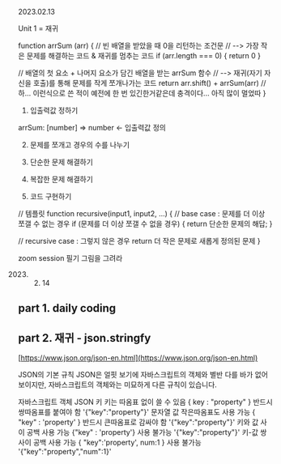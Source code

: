 2023.02.13

Unit 1 = 재귀

function arrSum (arr) {
  // 빈 배열을 받았을 때 0을 리턴하는 조건문
  //   --> 가장 작은 문제를 해결하는 코드 & 재귀를 멈추는 코드
  if (arr.length === 0) {
    return 0
  }

  // 배열의 첫 요소 + 나머지 요소가 담긴 배열을 받는 arrSum 함수
  //   --> 재귀(자기 자신을 호출)를 통해 문제를 작게 쪼개나가는 코드
    return arr.shift() + arrSum(arr) // 하... 이런식으로 쓴 적이 예전에 한 번 있긴한거같은데 충격이다... 아직 많이 멀었따
}

1. 입출력값 정하기

arrSum: [number] => number ← 입출력값 정의


2. 문제를 쪼개고 경우의 수를 나누기 

3. 단순한 문제 해결하기

4. 복잡한 문제 해결하기

5. 코드 구현하기

// 템플릿
function recursive(input1, input2, ...) {
  // base case : 문제를 더 이상 쪼갤 수 없는 경우
  if (문제를 더 이상 쪼갤 수 없을 경우) {
    return 단순한 문제의 해답;
  }

  // recursive case : 그렇지 않은 경우
  return 더 작은 문제로 새롭게 정의된 문제
}


zoom session 필기
그림을 그려라


2023. 02. 14
      
## part 1. daily coding



## part 2. 재귀 - json.stringfy

[https://www.json.org/json-en.html](https://www.json.org/json-en.html)


JSON의 기본 규칙
JSON은 얼핏 보기에 자바스크립트의 객체와 별반 다를 바가 없어 보이지만, 자바스크립트의 객체와는 미묘하게 다른 규칙이 있습니다.

자바스크립트 객체	JSON
키	키는 따옴표 없이 쓸 수 있음
{ key : "property" }	반드시 쌍따옴표를 붙여야 함
'{"key":"property"}'
문자열 값	작은따옴표도 사용 가능
{ "key" : 'property' }	반드시 큰따옴표로 감싸야 함
'{"key":"property"}'
키와 값 사이 공백	사용 가능
{"key" : 'property'}	사용 불가능
'{"key":"property"}'
키-값 쌍 사이 공백	사용 가능
{ "key":'property', num:1 }	사용 불가능
'{"key":"property","num":1}'



